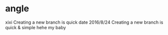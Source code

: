 # angle
xixi
Creating a new branch is quick
date 2016/8/24
Creating a new branch is quick & simple
hehe
my baby
